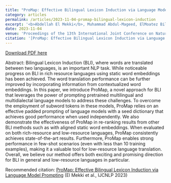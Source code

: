 ```yaml
---
title: "ProMap: Effective Bilingual Lexicon Induction via Language Model Prompting"
category: articles
permalink: /articles/2023-11-04-promap-bilingual-lexicon-induction
excerpt: '<b>Abdellah El Mekki</b>, Muhammad Abdul-Mageed, ElMoatez Billah Nagoudi, Ismail Berrada, Ahmed Khoumsi'
date: 2023-11-04
venue: 'Proceedings of the 13th International Joint Conference on Natural Language Processing and the 3rd Conference of the Asia-Pacific Chapter of the Association for Computational Linguistics'
citation: '[ProMap: Effective Bilingual Lexicon Induction via Language Model Prompting](https://aclanthology.org/2023.ijcnlp-long.39) (El Mekki et al., IJCNLP 2023)'
---
```


<a href='https://arxiv.org/abs/2310.18778'>Download PDF here</a>

Abstract: Bilingual Lexicon Induction (BLI), where words are translated between two languages, is an important NLP task. While noticeable progress on BLI in rich resource languages using static word embeddings has been achieved. The word translation performance can be further improved by incorporating information from contextualized word embeddings. In this paper, we introduce ProMap, a novel approach for BLI that leverages the power of prompting pretrained multilingual and multidialectal language models to address these challenges. To overcome the employment of subword tokens in these models, ProMap relies on an effective padded prompting of language models with a seed dictionary that achieves good performance when used independently. We also demonstrate the effectiveness of ProMap in re-ranking results from other BLI methods such as with aligned static word embeddings. When evaluated on both rich-resource and low-resource languages, ProMap consistently achieves state-of-the-art results. Furthermore, ProMap enables strong performance in few-shot scenarios (even with less than 10 training examples), making it a valuable tool for low-resource language translation. Overall, we believe our method offers both exciting and promising direction for BLI in general and low-resource languages in particular.



 Recommended citation: [ProMap: Effective Bilingual Lexicon Induction via Language Model Prompting](https://aclanthology.org/2023.ijcnlp-long.39) (El Mekki et al., IJCNLP 2023)

